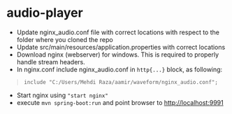 # audio-player

* Update nginx_audio.conf file with correct locations with respect to the folder where you cloned the repo
* Update src/main/resources/application.properties with correct locations
* Download nginx (webserver) for windows. This is required to properly handle stream headers.
* In nginx.conf include nginx_audio.conf in ``http{...}`` block, as following:
 
> ``include "C:/Users/Mehdi Raza/aamir/waveform/nginx_audio.conf";``

*  Start nginx using ``"start nginx"``
*  execute `mvn spring-boot:run` and point browser to <http://localhost:9991> 


